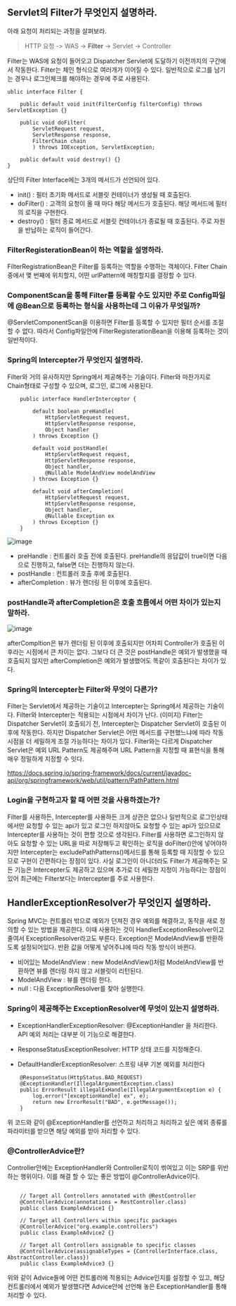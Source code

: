 ## Servlet의 Filter가 무엇인지 설명하라.
아래 요청이 처리되는 과정을 살펴보라.
> HTTP 요청 -> WAS -> **Filter** -> Servlet -> Controller


Filter는 WAS에 요청이 들어오고 Dispatcher Servlet에 도달하기 이전까지의 구간에서 작동한다. Filter는 체인 형식으로 여러개가 이어질 수 있다.
일반적으로 로그를 남기는 경우나 로그인체크를 해야하는 경우에 주로 사용된다.

```
ublic interface Filter {
    
    public default void init(FilterConfig filterConfig) throws ServletException {}
    
    public void doFilter(
        ServletRequest request,
        ServletResponse response,
        FilterChain chain
        ) throws IOException, ServletException;
    
    public default void destroy() {}
}
```
상단의 Filter Interface에는 3개의 메서드가 선언되어 있다.

- init()     : 필터 초기화 메서드로 서블릿 컨테이너가 생성될 때 호출된다.
- doFilter() : 고객의 요청이 올 때 마다 해당 메서드가 호출된다. 해당 메서드에 필터의 로직을 구현한다.
- destroy()  : 필터 종료 메서드로 서블릿 컨테이너가 종료될 때 호출된다. 주로 자원을 반납하는 로직이 들어간다.

### FilterRegisterationBean이 하는 역할을 설명하라.
FilterRegistrationBean은 Filter를 등록하는 역할을 수행하는 객체이다. Filter Chain 중에서 몇 번째에 위치할지, 어떤 urlPattern에 매칭할지를 결정할 수 있다.

### ComponentScan을 통해 Filter를 등록할 수도 있지만 주로 Config파일에 @Bean으로 등록하는 형식을 사용하는데 그 이유가 무엇일까?
@ServletComponentScan을 이용하면 Filter를 등록할 수 있지만 필터 순서를 조절할 수 없다. 따라서 Config파일안에 FilterRegisterationBean을 이용해 등록하는 것이 일반적이다.

### Spring의 Intercepter가 무엇인지 설명하라.
Filter와 거의 유사하지만 Spring에서 제공해주는 기술이다. Filter와 마찬가지로 Chain형태로 구성할 수 있으며, 로그인, 로그에 사용된다.
```
    public interface HandlerInterceptor {
        
        default boolean preHandle(
            HttpServletRequest request,
            HttpServletResponse response,
            Object handler
        ) throws Exception {}

        default void postHandle(
            HttpServletRequest request,
            HttpServletResponse response,
            Object handler,
            @Nullable ModelAndView modelAndView
        ) throws Exception {}
        
        default void afterCompletion(
            HttpServletRequest request,
            HttpServletResponse response,
            Object handler,
            @Nullable Exception ex
        ) throws Exception {}
    }
```

![image](https://github.com/MentoringOrganization/Java/assets/46997074/c1d48804-c1c9-48a0-bad3-905211b798a5)


- preHandle       : 컨트롤러 호출 전에 호출된다. preHandle의 응답값이 true이면 다음으로 진행하고, false면 더는 진행하지 않는다.
- postHandle      : 컨트롤러 호출 후에 호출된다.
- afterCompletion : 뷰가 렌더링 된 이후에 호출된다.

### postHandle과 afterCompletion은 호출 흐름에서 어떤 차이가 있는지 말하라.
![image](https://github.com/MentoringOrganization/Java/assets/46997074/17e16690-d6ee-4390-8581-fa42acf0efb2)

afterCompltion은 뷰가 렌더링 된 이후에 호출되지만 어차피 Controller가 호출된 이후라는 시점에서 큰 차이는 없다. 그보다 더 큰 것은 postHandle은 예외가 발생했을 때 호출되지 않지만 afterCompletion은 예외가 발생했어도 똑같이 호출된다는 차이가 있다.

### Spring의 Intercepter는 Filter와 무엇이 다른가?
Filter는 Servlet에서 제공하는 기술이고 Intercepter는 Spring에서 제공하는 기술이다. Filter와 Intercepter는 적용되는 시점에서 차이가 난다.
(이미지)
Filter는 Dispatcher Servlet이 호출되기 전, Intercepter는 Dispatcher Servlet이 호출된 이후에 작동한다. 하지만 Dispatcher Servlet은 어떤 메서드를 구현했느냐에 따라 작동 시점을 더 세밀하게 조절 가능하다는 차이가 있다.
Filter와는 다르게 Dispatcher Servlet은 예외 URL Pattern도 제공해주며 URL Pattern을 지정할 때 표현식을 통해 매우 정밀하게 지정할 수 잇다.

https://docs.spring.io/spring-framework/docs/current/javadoc-api/org/springframework/web/util/pattern/PathPattern.html

### Login을 구현하고자 할 때 어떤 것을 사용하겠는가?
Filter를 사용하든, Intercepter를 사용하든 크게 상관은 없으나 일반적으로 로그인상태에서만 요청할 수 있는 api가 있고 로그인 하지않아도 요청할 수 있는 api가 있으므로 Intercepter를 사용하는 것이 편할 것으로 생각된다. Filter를 사용하면 로그인하지 않아도 요청할 수 있는 URL을 따로 저장해두고 확인하는 로직을 doFilter()안에 넣어야하지만 Intercepter는 excludePathPatterns()메서드를 통해 등록할 때 지정할 수 있으므로 구현이 간편하다는 장점이 있다. 사실 로그인이 아니더라도 Filter가 제공해주는 모든 기능은 Intercepter도 제공하고 있으며 추가로 더 세밀한 지정이 가능하다는 장점이 있어 최근에는 Filter보다는 Intercepter를 주로 사용한다.

## HandlerExceptionResolver가 무엇인지 설명하라.
Spring MVC는 컨트롤러 밖으로 예외가 던져진 경우 예외를 해결하고, 동작을 새로 정의할 수 있는 방법을 제공한다. 이때 사용하는 것이 HandlerExceptionResolver이고 줄여서 ExceptionResolver라고도 부른다. Exception은 ModelAndView를 반환하도록 설정되어있다.
반환 값을 어떻게 넣어주냐에 따라 작동 방식이 바뀐다.
- 비어있는 ModelAndView : new ModelAndView()처럼 ModelAndView를 반환하면 뷰를 렌더링 하지 않고 서블릿이 리턴된다.
- ModelAndView         : 뷰를 렌더링 한다.
- null                 : 다음 ExceptionResolver를 찾아 실행한다. 

### Spring이 제공해주는 ExceptionResolver에 무엇이 있는지 설명하라.
- ExceptionHandlerExceptionResolver: @ExceptionHandler 을 처리한다. API 예외 처리는 대부분 이 기능으로 해결한다.

- ResponseStatusExceptionResolver: HTTP 상태 코드를 지정해준다.

- DefaultHandlerExceptionResolver: 스프링 내부 기본 예외를 처리한다

```
    @ResponseStatus(HttpStatus.BAD_REQUEST)
    @ExceptionHandler(IllegalArgumentException.class)
    public ErrorResult illegalExHandle(IllegalArgumentException e) {
        log.error("[exceptionHandle] ex", e);
        return new ErrorResult("BAD", e.getMessage());
    }
```
위 코드와 같이 @ExceptionHandler를 선언하고 처리하고 처리하고 싶은 예외 종류를 파라미터를 받으면 해당 예외를 받아 처리할 수 있다.

### @ControllerAdvice란?
Controller안에는 ExceptionHandler와 Controller로직이 썪여있고 이는 SRP를 위반하는 행위이다. 이를 해결 할 수 있는 좋은 방법이 @ControllerAdvice이다. 

```

    // Target all Controllers annotated with @RestController
    @ControllerAdvice(annotations = RestController.class)
    public class ExampleAdvice1 {}

    // Target all Controllers within specific packages
    @ControllerAdvice("org.example.controllers")
    public class ExampleAdvice2 {}

    // Target all Controllers assignable to specific classes
    @ControllerAdvice(assignableTypes = {ControllerInterface.class, AbstractController.class})
    public class ExampleAdvice3 {}

```
위와 같이 Advice들에 어떤 컨트롤러에 적용되는 Advice인지를 설정할 수 있고, 해당 컨트롤러에서 예외가 발생했다면 Advice안에 선언해 놓은 ExceptionHandler를 통해 처리할 수 있다.
